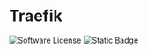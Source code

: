# Traefik
[![Software License](https://img.shields.io/badge/License-BSD%203--Clause-blue.svg)](LICENSE.md)
[![Static Badge](https://img.shields.io/badge/semantic--release-angular-e10079?logo=semantic-release)](https://github.com/semantic-release/semantic-release)
